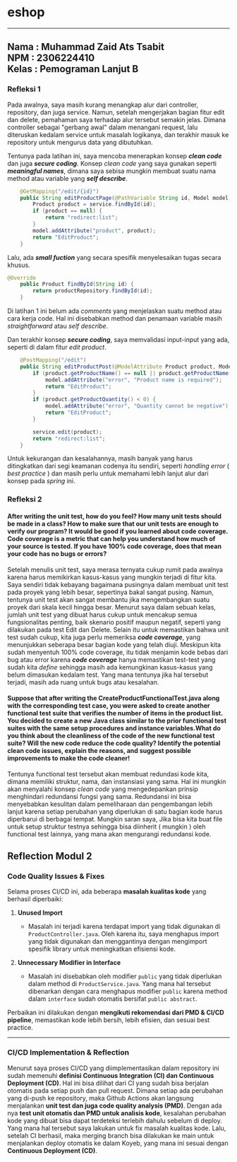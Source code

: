 # eshop
---
Nama  : Muhammad Zaid Ats Tsabit <br>
NPM   : 2306224410 <br>
Kelas : Pemograman Lanjut B
---
### Refleksi 1

Pada awalnya, saya masih kurang menangkap alur dari controller, repository, dan juga service.
Namun, setelah mengerjakan bagian fitur edit dan delete, pemahaman saya terhadap alur tersebut semakin jelas.
Dimana controller sebagai "gerbang awal" dalam menangani request, lalu diteruskan kedalam service untuk masalah logikanya,
dan terakhir masuk ke repository untuk mengurus data yang dibutuhkan.

Tentunya pada latihan ini, saya mencoba menerapkan konsep _**clean code**_ dan juga _**secure coding**_.
Konsep _clean code_ yang saya gunakan seperti _**meaningful names**_, dimana saya sebisa mungkin membuat suatu nama method atau variable
yang _**self describe**_.

```java
    @GetMapping("/edit/{id}")
    public String editProductPage(@PathVariable String id, Model model) {
        Product product = service.findById(id);
        if (product == null) {
            return "redirect:list";
        }
        model.addAttribute("product", product);
        return "EditProduct";
    }
```
Lalu, ada _**small fuction**_ yang secara spesifik menyelesaikan tugas secara khusus.
```java
@Override
    public Product findById(String id) {
        return productRepository.findById(id);
    }
```
Di latihan 1 ini belum ada _comments_ yang menjelaskan suatu method atau cara kerja code.
Hal ini disebabkan method dan penamaan variable masih _straightforward_ atau _self describe_.

Dan terakhir konsep _**secure coding**_, saya memvalidasi input-input yang ada, seperti di dalam fitur _edit product_.
```java
    @PostMapping("/edit")
    public String editProductPost(@ModelAttribute Product product, Model model) {
        if (product.getProductName() == null || product.getProductName().isEmpty()) {
            model.addAttribute("error", "Product name is required");
            return "EditProduct";
        }
        if (product.getProductQuantity() < 0) {
            model.addAttribute("error", "Quantity cannot be negative");
            return "EditProduct";
        }

        service.edit(product);
        return "redirect:list";
    }
```

Untuk kekurangan dan kesalahannya, masih banyak yang harus ditingkatkan dari segi keamanan codenya itu sendiri, seperti _handling error_ ( _best practice_ )
dan masih perlu untuk memahami lebih lanjut alur dari konsep pada _spring_ ini.

### Refleksi 2

#### After writing the unit test, how do you feel? How many unit tests should be made in a class? How to make sure that our unit tests are enough to verify our program? It would be good if you learned about code coverage. Code coverage is a metric that can help you understand how much of your source is tested. If you have 100% code coverage, does that mean your code has no bugs or errors? 

Setelah menulis unit test, saya merasa ternyata cukup rumit pada awalnya karena harus memikirkan kasus-kasus yang mungkin terjadi di fitur kita.
Saya sendiri tidak kebayang bagaimana pusingnya dalam membuat unit test pada proyek yang lebih besar, sepertinya bakal sangat pusing.
Namun, tentunya unit test akan sangat membantu jika mengembangkan suatu proyek dari skala kecil hingga besar.
Menurut saya dalam sebuah kelas, jumlah unit test yang dibuat harus cukup untuk mencakup semua fungsionalitas penting, baik skenario positif maupun negatif, seperti yang dilakukan pada test Edit dan Delete.
Selain itu untuk memastikan bahwa unit test sudah cukup, kita juga perlu memeriksa _**code coverage**_, yang menunjukkan seberapa besar bagian kode yang telah diuji.
Meskipun kita sudah menyentuh 100% code coverage, itu tidak menjamin kode bebas dari bug atau error karena _**code coverage**_ hanya memastikan test-test yang sudah kita _define_
sehingga masih ada kemungkinan kasus-kasus yang belum dimasukan kedalam test. Yang mana tentunya jika hal tersebut terjadi, masih ada ruang untuk bugs atau kesalahan.


#### Suppose that after writing the CreateProductFunctionalTest.java along with the corresponding test case, you were asked to create another functional test suite that verifies the number of items in the product list. You decided to create a new Java class similar to the prior functional test suites with the same setup procedures and instance variables.What do you think about the cleanliness of the code of the new functional test suite? Will the new code reduce the code quality? Identify the potential clean code issues, explain the reasons, and suggest possible improvements to make the code cleaner!

Tentunya functional test tersebut akan membuat redundasi kode kita, dimana memiliki struktur, nama, dan instansiasi yang sama.
Hal ini mungkin akan menyalahi konsep _clean code_ yang mengedepankan prinsip menghindari redundansi fungsi yang sama.
Redundansi ini bisa menyebabkan kesulitan dalam pemeliharaan dan pengembangan lebih lanjut karena setiap perubahan yang diperlukan di satu bagian kode harus diperbarui di berbagai tempat.
Mungkin saran saya, Jika bisa kita buat file untuk setup struktur testnya sehingga bisa diinherit ( mungkin ) oleh functional test lainnya, yang mana akan mengurangi redundansi kode.



## Reflection Modul 2

###  Code Quality Issues & Fixes
Selama proses CI/CD ini, ada beberapa **masalah kualitas kode** yang berhasil diperbaiki:
1. **Unused Import**
    - Masalah ini terjadi karena terdapat import yang tidak digunakan di `ProductController.java`.  Oleh karena itu, saya menghapus import yang tidak digunakan dan menggantinya dengan mengimport spesifik library untuk meningkatkan efisiensi kode.

2. **Unnecessary Modifier in Interface**
    - Masalah ini disebabkan oleh modifier `public` yang tidak diperlukan dalam method di `ProductService.java`. Yang mana hal tersebut dibenarkan dengan cara  menghapus modifier `public` karena method dalam `interface` sudah otomatis bersifat `public abstract`.


Perbaikan ini dilakukan dengan **mengikuti rekomendasi dari PMD & CI/CD pipeline**, memastikan kode lebih bersih, lebih efisien, dan sesuai best practice.

---

### CI/CD Implementation & Reflection
Menurut saya proses CI/CD yang diimplementasikan dalam repository ini sudah memenuhi **definisi Continuous Integration (CI) dan Continuous Deployment (CD)**. Hal ini bisa dilihat dari CI yang sudah bisa berjalan otomatis pada setiap push dan pull request.
Dimana setiap ada perubahan yang di-push ke repository, maka Github Actions akan langsung menjalankan **unit test dan juga code quality analysis (PMD)**.
Dengan ada nya **test unit otomatis dan PMD untuk analisis kode**, kesalahan perubahan kode yang dibuat bisa dapat terdeteksi terlebih dahulu sebelum di deploy. Yang mana hal tersebut saya lakukan untuk fix masalah kualitas kode.
Lalu, setelah CI berhasil, maka merging branch bisa dilakukan ke main untuk menjalankan deploy otomatis ke dalam Koyeb, yang mana ini sesuai dengan **Continuous Deployment (CD)**.